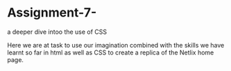 # Assignment-7-
a deeper dive intoo the use of CSS

Here we are at task to use our imagination combined with the skills we have learnt so far in html as well as CSS to create a replica of the Netlix home page.
